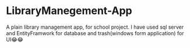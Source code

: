 # LibraryManegement-App
A plain library management app, for school project.
I have used sql server and EntityFramwork for database and trash(windows form application) for UI😂😂
